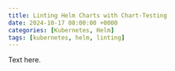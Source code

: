 ```yaml
---
title: Linting Helm Charts with Chart-Testing
date: 2024-10-17 08:00:00 +0000
categories: [Kubernetes, Helm]
tags: [kubernetes, helm, linting]
---
```


Text here.
